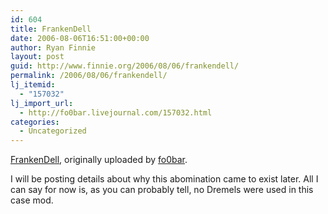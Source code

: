 ```yaml
---
id: 604
title: FrankenDell
date: 2006-08-06T16:51:00+00:00
author: Ryan Finnie
layout: post
guid: http://www.finnie.org/2006/08/06/frankendell/
permalink: /2006/08/06/frankendell/
lj_itemid:
  - "157032"
lj_import_url:
  - http://fo0bar.livejournal.com/157032.html
categories:
  - Uncategorized
---
```

<div class="flickr-frame">
  <a href="http://www.flickr.com/photos/fo0bar/208260148/" title="photo sharing"><img src="http://static.flickr.com/92/208260148_db13ea47f8.jpg" class="flickr-photo" alt="" /></a><br /> <span class="flickr-caption"><a href="http://www.flickr.com/photos/fo0bar/208260148/">FrankenDell</a>, originally uploaded by <a href="http://www.flickr.com/people/fo0bar/">fo0bar</a>.</span>
</div>

<p class="flickr-yourcomment">
  I will be posting details about why this abomination came to exist later. All I can say for now is, as you can probably tell, no Dremels were used in this case mod.
</p>

